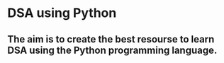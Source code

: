 # DSA using Python

## The aim is to create the best resourse to learn DSA using the Python programming language.
